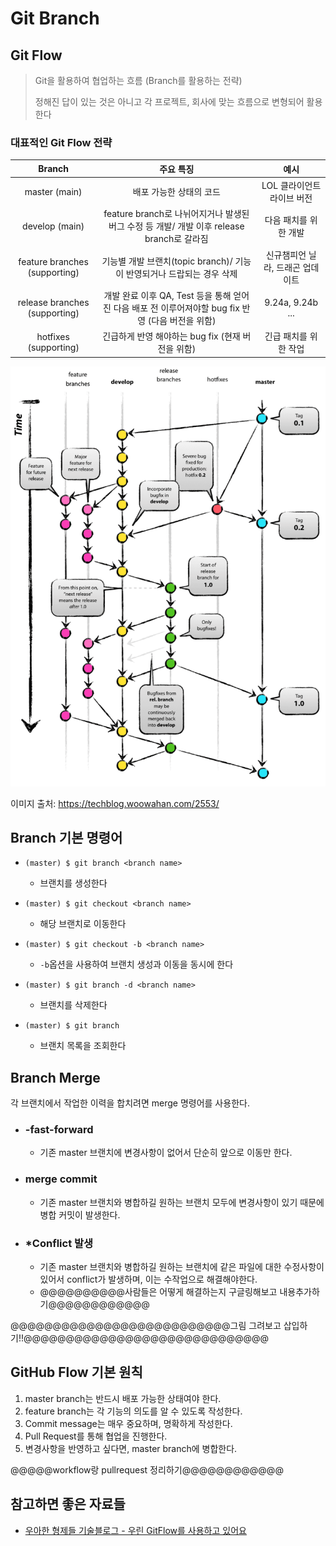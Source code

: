 # Git Branch

## Git Flow

> Git을 활용하여 협업하는 흐름 (Branch를 활용하는 전략)
>
> 정해진 답이 있는 것은 아니고 각 프로젝트, 회사에 맞는 흐름으로 변형되어 활용한다

### 대표적인 Git Flow 전략

|            Branch             |                          주요 특징                           |               예시               |
| :---------------------------: | :----------------------------------------------------------: | :------------------------------: |
|         master (main)         |                   배포 가능한 상태의 코드                    |    LOL 클라이언트 라이브 버전    |
|        develop (main)         | feature branch로 나뉘어지거나 발생된 버그 수정 등 개발/ 개발 이후 release branch로 갈라짐 |      다음 패치를 위한 개발       |
| feature branches (supporting) | 기능별 개발 브랜치(topic branch)/ 기능이 반영되거나 드랍되는 경우 삭제 | 신규챔피언 닐라, 드래곤 업데이트 |
| release branches (supporting) | 개발 완료 이후 QA, Test 등을 통해 얻어진 다음 배포 전 이루어져야할 bug fix 반영 (다음 버전을 위함) |         9.24a, 9.24b ...         |
|     hotfixes (supporting)     |      긴급하게 반영 해야하는 bug fix (현재 버전을 위함)       |      긴급 패치를 위한 작업       |

![gitflow-woowahan](Git_Branch.assets/gitflow-woowahan.PNG)

이미지 출처: https://techblog.woowahan.com/2553/



## Branch 기본 명령어

- `(master) $ git branch <branch name>`
  - 브랜치를 생성한다
- `(master) $ git checkout <branch name>`
  - 해당 브랜치로 이동한다
- `(master) $ git checkout -b <branch name>`
  - `-b`옵션을 사용하여 브랜치 생성과 이동을 동시에 한다

- `(master) $ git branch -d <branch name>`
  - 브랜치를 삭제한다
- `(master) $ git branch`
  - 브랜치 목록을 조회한다



## Branch Merge

각 브랜치에서 작업한 이력을 합치려면 merge 명령어를 사용한다.

- ### -fast-forward

  - 기존 master 브랜치에 변경사항이 없어서 단순히 앞으로 이동만 한다.


- ### merge commit

  - 기존 master 브랜치와 병합하길 원하는 브랜치 모두에 변경사항이 있기 때문에 병합 커밋이 발생한다.

- ### *Conflict 발생

  - 기존 master 브랜치와 병합하길 원하는 브랜치에 같은 파일에 대한 수정사항이 있어서 conflict가 발생하며, 이는 수작업으로 해결해야한다.
  - @@@@@@@@@@사람들은 어떻게 해결하는지 구글링해보고 내용추가하기@@@@@@@@@@@@

@@@@@@@@@@@@@@@@@@@@@@@@@@그림 그려보고 삽입하기!!@@@@@@@@@@@@@@@@@@@@@@@@@@@@@



## GitHub Flow 기본 원칙

1. master branch는 반드시 배포 가능한 상태여야 한다.
2. feature branch는 각 기능의 의도를 알 수 있도록 작성한다.
3. Commit message는 매우 중요하며, 명확하게 작성한다.
4. Pull Request를 통해 협업을 진행한다.
5. 변경사항을 반영하고 싶다면, master branch에 병합한다.



@@@@@workflow랑 pullrequest 정리하기@@@@@@@@@@@@





## 참고하면 좋은 자료들

- [우아한 형제들 기술블로그 - 우린 GitFlow를 사용하고 있어요](https://techblog.woowahan.com/2553/)

